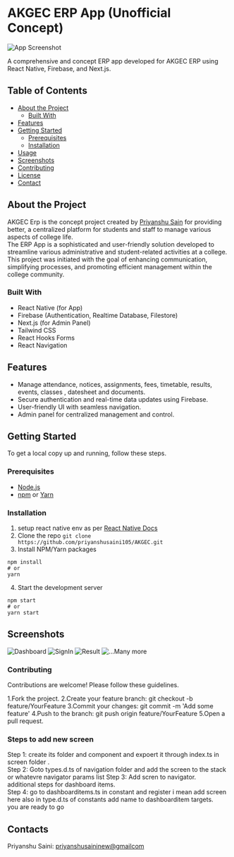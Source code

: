 # AKGEC ERP App (Unofficial Concept)

![App Screenshot](src/assets/screenShots/splash.jpg)

A comprehensive and concept ERP app developed for AKGEC ERP using React Native, Firebase, and Next.js.

## Table of Contents

- [About the Project](#about-the-project)
  - [Built With](#built-with)
- [Features](#features)
- [Getting Started](#getting-started)
  - [Prerequisites](#prerequisites)
  - [Installation](#installation)
- [Usage](#usage)
- [Screenshots](#screenshots)
- [Contributing](#contributing)
- [License](#license)
- [Contact](#contact)

## About the Project

AKGEC Erp is the concept project created by [Priyanshu Sain](https://github.com/priyanshusaini105) for providing better, a centralized platform for students and staff to manage various aspects of college life.  
The ERP App is a sophisticated and user-friendly solution developed to streamline various administrative and student-related activities at a college. This project was initiated with the goal of enhancing communication, simplifying processes, and promoting efficient management within the college community.

### Built With

- React Native (for App)
- Firebase (Authentication, Realtime Database, Filestore)
- Next.js (for Admin Panel)
- Tailwind CSS
- React Hooks Forms
- React Navigation

## Features

- Manage attendance, notices, assignments, fees, timetable, results, events, classes , datesheet and documents.
- Secure authentication and real-time data updates using Firebase.
- User-friendly UI with seamless navigation.
- Admin panel for centralized management and control.


## Getting Started

To get a local copy up and running, follow these steps.

### Prerequisites

- [Node.js](https://nodejs.org/)
- [npm](https://www.npmjs.com/) or [Yarn](https://yarnpkg.com/)

### Installation

1. setup react native env as per [React Native Docs](https://reactnative.dev/docs/environment-setup)
2. Clone the repo
   `git clone https://github.com/priyanshusaini105/AKGEC.git`
3. Install NPM/Yarn packages

```
npm install
# or
yarn
```

4. Start the development server

```
npm start
# or
yarn start
```
## Screenshots

![Dashboard](./src/assets/screenShots/dashboard.jpg)
![SignIn](./src/assets/screenShots/SignIn.jpg)
![Result](./src/assets/screenShots/result.jpg)
![...Many more](./src/assets/screenShots/)

### Contributing
Contributions are welcome! Please follow these guidelines.

1.Fork the project.
2.Create your feature branch: git checkout -b feature/YourFeature
3.Commit your changes: git commit -m 'Add some feature'
4.Push to the branch: git push origin feature/YourFeature
5.Open a pull request.

### Steps to add new screen

Step 1: create its folder and component and expoert it through index.ts in screen folder .  
Step 2: Goto types.d.ts of navigation folder and add the screen to the stack or whatevre navigator params list
Step 3: Add scren to navigator.  
additional steps for dashboard items.  
Step 4: go to dashboarditems.ts in constant and register i mean add screen here also in type.d.ts of constants add name to dashboarditem targets.  
you are ready to go

## Contacts
Priyanshu Saini: [priyanshusaininew@gmailcom](priyanshusaininew@gmailcom)